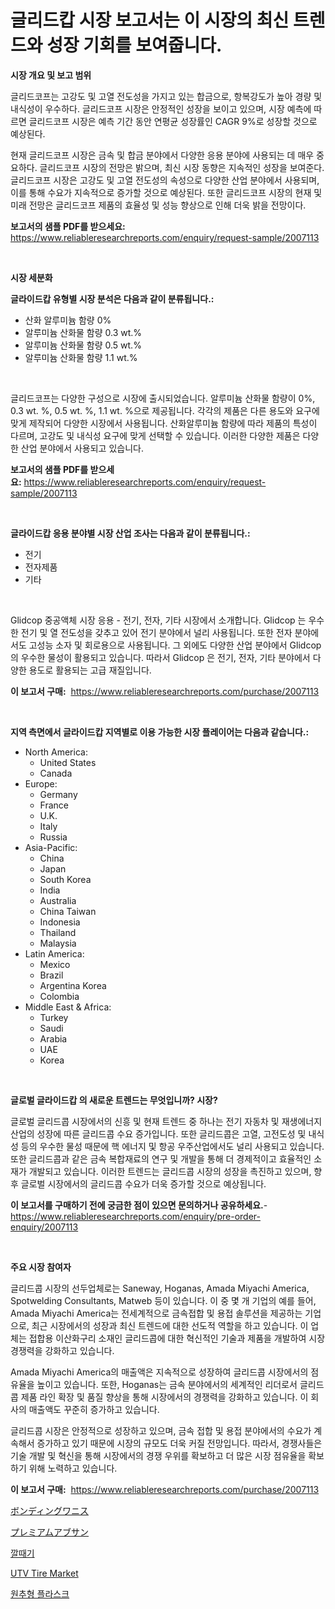<p><h1>글리드캅 시장 보고서는 이 시장의 최신 트렌드와 성장 기회를 보여줍니다.</h1></p><p><strong>시장 개요 및 보고 범위</strong></p>
<p><p>글리드코프는 고강도 및 고열 전도성을 가지고 있는 합금으로, 항복강도가 높아 경량 및 내식성이 우수하다. 글리드코프 시장은 안정적인 성장을 보이고 있으며, 시장 예측에 따르면 글리드코프 시장은 예측 기간 동안 연평균 성장률인 CAGR 9%로 성장할 것으로 예상된다. </p><p>현재 글리드코프 시장은 금속 및 합금 분야에서 다양한 응용 분야에 사용되는 데 매우 중요하다. 글리드코프 시장의 전망은 밝으며, 최신 시장 동향은 지속적인 성장을 보여준다. 글리드코프 시장은 고강도 및 고열 전도성의 속성으로 다양한 산업 분야에서 사용되며, 이를 통해 수요가 지속적으로 증가할 것으로 예상된다. 또한 글리드코프 시장의 현재 및 미래 전망은 글리드코프 제품의 효율성 및 성능 향상으로 인해 더욱 밝을 전망이다.</p></p>
<p><strong>보고서의 샘플 PDF를 받으세요:</strong> <a href="https://www.reliableresearchreports.com/enquiry/request-sample/2007113">https://www.reliableresearchreports.com/enquiry/request-sample/2007113</a></p>
<p>&nbsp;</p>
<p><strong>시장 세분화</strong></p>
<p><strong>글라이드캅 유형별 시장 분석은 다음과 같이 분류됩니다.:</strong></p>
<p><ul><li>산화 알루미늄 함량 0%</li><li>알루미늄 산화물 함량 0.3 wt.%</li><li>알루미늄 산화물 함량 0.5 wt.%</li><li>알루미늄 산화물 함량 1.1 wt.%</li></ul></p>
<p>&nbsp;</p>
<p><p>글리드코프는 다양한 구성으로 시장에 출시되었습니다. 알루미늄 산화물 함량이 0%, 0.3 wt. %, 0.5 wt. %, 1.1 wt. %으로 제공됩니다. 각각의 제품은 다른 용도와 요구에 맞게 제작되어 다양한 시장에서 사용됩니다. 산화알루미늄 함량에 따라 제품의 특성이 다르며, 고강도 및 내식성 요구에 맞게 선택할 수 있습니다. 이러한 다양한 제품은 다양한 산업 분야에서 사용되고 있습니다.</p></p>
<p><strong>보고서의 샘플 PDF를 받으세요:</strong>&nbsp;<a href="https://www.reliableresearchreports.com/enquiry/request-sample/2007113">https://www.reliableresearchreports.com/enquiry/request-sample/2007113</a></p>
<p>&nbsp;</p>
<p><strong> 글라이드캅 응용 분야별 시장 산업 조사는 다음과 같이 분류됩니다.:</strong></p>
<p><ul><li>전기</li><li>전자제품</li><li>기타</li></ul></p>
<p>&nbsp;</p>
<p><p>Glidcop 중공액체 시장 응용 - 전기, 전자, 기타 시장에서 소개합니다. Glidcop 는 우수한 전기 및 열 전도성을 갖추고 있어 전기 분야에서 널리 사용됩니다. 또한 전자 분야에서도 고성능 소자 및 회로용으로 사용됩니다. 그 외에도 다양한 산업 분야에서 Glidcop 의 우수한 물성이 활용되고 있습니다. 따라서 Glidcop 은 전기, 전자, 기타 분야에서 다양한 용도로 활용되는 고급 재질입니다.</p></p>
<p><strong>이 보고서 구매:</strong>&nbsp; <a href="https://www.reliableresearchreports.com/purchase/2007113">https://www.reliableresearchreports.com/purchase/2007113</a></p>
<p>&nbsp;</p>
<p><strong>지역 측면에서 글라이드캅 지역별로 이용 가능한 시장 플레이어는 다음과 같습니다.:</strong></p>
<p><ul>
    <li>
        North America:
        <ul>
            <li>United States</li>
            <li>Canada</li>
        </ul>
    </li>
    <li>
        Europe:
        <ul>
            <li>Germany</li>
            <li>France</li>
            <li>U.K.</li>
            <li>Italy</li>
            <li>Russia</li>
        </ul>
    </li>
    <li>
        Asia-Pacific:
        <ul>
            <li>China</li>
            <li>Japan</li>
            <li>South Korea</li>
            <li>India</li>
            <li>Australia</li>
            <li>China Taiwan</li>
            <li>Indonesia</li>
            <li>Thailand</li>
            <li>Malaysia</li>
        </ul>
    </li>
    <li>
        Latin America:
        <ul>
            <li>Mexico</li>
            <li>Brazil</li>
            <li>Argentina Korea</li>
            <li>Colombia</li>
        </ul>
    </li>
    <li>
        Middle East & Africa:
        <ul>
            <li>Turkey</li>
            <li>Saudi</li>
            <li>Arabia</li>
            <li>UAE</li>
            <li>Korea</li>
        </ul>
    </li>
    </ul></p>
<p>&nbsp;</p>
<p><strong>글로벌 글라이드캅 의 새로운 트렌드는 무엇입니까? 시장?</strong></p>
<p><p>글로벌 글리드콥 시장에서의 신흥 및 현재 트렌드 중 하나는 전기 자동차 및 재생에너지 산업의 성장에 따른 글리드콥 수요 증가입니다. 또한 글리드콥은 고열, 고전도성 및 내식성 등의 우수한 물성 때문에 핵 에너지 및 항공 우주산업에서도 널리 사용되고 있습니다. 또한 글리드콥과 같은 금속 복합재료의 연구 및 개발을 통해 더 경제적이고 효율적인 소재가 개발되고 있습니다. 이러한 트렌드는 글리드콥 시장의 성장을 촉진하고 있으며, 향후 글로벌 시장에서의 글리드콥 수요가 더욱 증가할 것으로 예상됩니다.</p></p>
<p><strong>이 보고서를 구매하기 전에 궁금한 점이 있으면 문의하거나 공유하세요.</strong>- <a href="https://www.reliableresearchreports.com/enquiry/pre-order-enquiry/2007113">https://www.reliableresearchreports.com/enquiry/pre-order-enquiry/2007113</a></p>
<p>&nbsp;</p>
<p><strong>주요 시장 참여자</strong></p>
<p><p>글리드콥 시장의 선두업체로는 Saneway, Hoganas, Amada Miyachi America, Spotwelding Consultants, Matweb 등이 있습니다. 이 중 몇 개 기업의 예를 들어, Amada Miyachi America는 전세계적으로 금속접합 및 용접 솔루션을 제공하는 기업으로, 최근 시장에서의 성장과 최신 트렌드에 대한 선도적 역할을 하고 있습니다. 이 업체는 접합용 이산화구리 소재인 글리드콥에 대한 혁신적인 기술과 제품을 개발하여 시장 경쟁력을 강화하고 있습니다. </p><p>Amada Miyachi America의 매출액은 지속적으로 성장하여 글리드콥 시장에서의 점유율을 높이고 있습니다. 또한, Hoganas는 금속 분야에서의 세계적인 리더로서 글리드콥 제품 라인 확장 및 품질 향상을 통해 시장에서의 경쟁력을 강화하고 있습니다. 이 회사의 매출액도 꾸준히 증가하고 있습니다.</p><p>글리드콥 시장은 안정적으로 성장하고 있으며, 금속 접합 및 용접 분야에서의 수요가 계속해서 증가하고 있기 때문에 시장의 규모도 더욱 커질 전망입니다. 따라서, 경쟁사들은 기술 개발 및 혁신을 통해 시장에서의 경쟁 우위를 확보하고 더 많은 시장 점유율을 확보하기 위해 노력하고 있습니다.</p></p>
<p><strong>이 보고서 구매:</strong>&nbsp;&nbsp;<a href="https://www.reliableresearchreports.com/purchase/2007113">https://www.reliableresearchreports.com/purchase/2007113</a></p>
<p><p><a href="https://github.com/EthanMorar2011/Market-Research-Report-List-1/blob/main/64490069706.md">ボンディングワニス</a></p><p><a href="https://github.com/dzy793153605/Market-Research-Report-List-1/blob/main/47214469705.md">プレミアムアブサン</a></p><p><a href="https://github.com/vseigx30c9a1j/Market-Research-Report-List-1/blob/main/62885159020.md">깔때기</a></p><p><a href="https://issuu.com/reportprime-2/docs/utv-tire-market-size-2030.pptx">UTV Tire Market</a></p><p><a href="https://github.com/WilburKihn5676/Market-Research-Report-List-1/blob/main/85577219021.md">원추형 플라스크</a></p></p>
